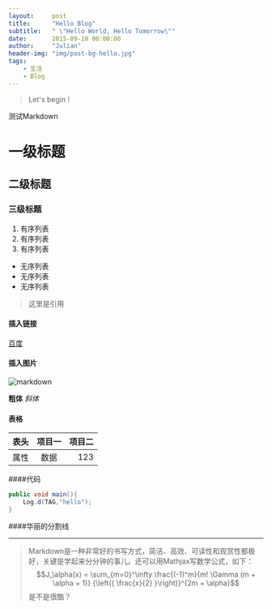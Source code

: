```yaml
---
layout:     post
title:      "Hello Blog"
subtitle:   " \"Hello World, Hello Tomorrow\""
date:       2015-09-10 00:00:00
author:     "Julian"
header-img: "img/post-bg-hello.jpg"
tags:
    - 生活
    - Blog
---
```


> Let's begin !

测试Markdown

# 一级标题

## 二级标题

### 三级标题

1. 有序列表
1. 有序列表
1. 有序列表

- 无序列表
- 无序列表
- 无序列表

> 这里是引用

#### 插入链接
[百度](http://www.baidu.com)

#### 插入图片
![markdown](http://ww2.sinaimg.cn/large/6aee7dbbgw1efffa67voyj20ix0ctq3n.jpg)

**粗体**
*斜体*

#### 表格
表头|项目一|项目二    
---|:---:|---:
属性|数据|123

####代码

```java
public void main(){
    Log.d(TAG,"hello");
}
```

####华丽的分割线
***
>Markdown是一种非常好的书写方式，简洁、高效、可读性和观赏性都极好，关键是学起来分分钟的事儿。还可以用Mathjax写数学公式，如下：
$$J_\alpha(x) = \sum_{m=0}^\infty \frac{(-1)^m}{m! \Gamma (m + \alpha + 1)} {\left({ \frac{x}{2} }\right)}^{2m + \alpha}$$是不是很酷？








 


